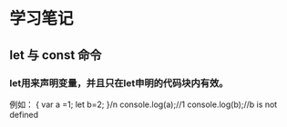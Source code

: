 # 学习笔记

## let 与 const 命令
### let用来声明变量，并且只在let申明的代码块内有效。
例如：
{
  var a =1;
  let b=2;
}/n
console.log(a);//1
console.log(b);//b is not defined
